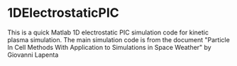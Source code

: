 # 1DElectrostaticPIC
This is a quick Matlab 1D electrostatic PIC simulation code for kinetic plasma simulation.
The main simulation code is from the document "Particle In Cell Methods
With Application to Simulations in Space Weather" by Giovanni Lapenta
